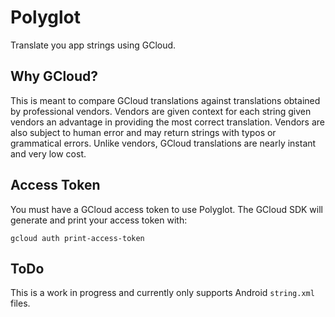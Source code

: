 # Polyglot
Translate you app strings using GCloud.

## Why GCloud?
This is meant to compare GCloud translations against translations obtained by professional vendors. Vendors are given context for each string given vendors an advantage in providing the most correct translation. Vendors are also subject to human error and may return strings with typos or grammatical errors. Unlike vendors, GCloud translations are nearly instant and very low cost.

## Access Token
You must have a GCloud access token to use Polyglot. The GCloud SDK will generate and print your access token with:

    gcloud auth print-access-token

## ToDo
This is a work in progress and currently only supports Android `string.xml` files.

